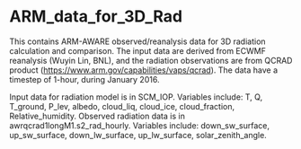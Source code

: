 # ARM_data_for_3D_Rad
This contains ARM-AWARE observed/reanalysis data for 3D radiation calculation and comparison. 
The input data are derived from ECWMF reanalysis (Wuyin Lin, BNL), and the radiation observations are from QCRAD product (https://www.arm.gov/capabilities/vaps/qcrad). The data have a timestep of 1-hour, during January 2016.

Input data for radiation model is in SCM_IOP. Variables include: 
     T, Q, T_ground, P_lev, albedo, cloud_liq, cloud_ice, cloud_fraction, Relative_humidity.
Observed radiation data is in awrqcrad1longM1.s2_rad_hourly. Variables include:
     down_sw_surface, up_sw_surface, down_lw_surface, up_lw_surface, solar_zenith_angle.
